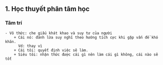 ## 1. Học thuyết phân tâm học

### Tâm trí  

    - Vô thức: che giấu khát khao và suy tư của người   
        + Cái nó: đánh lừa suy nghĩ theo hướng tích cực khi gặp vấn đề khó khăn.  
          Vd: thay vì 
        + Cái tôi: quyết định việc sẽ làm.
        + Siêu tôi: nhận thức được cái gì nên làm cái gì không, cái nào sẽ tốt